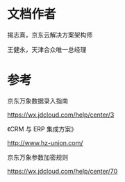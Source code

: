 # 文档作者
揭志熹，京东云解决方案架构师 

王健永，天津合众唯一总经理 

# 参考
京东万象数据录入指南 

https://wx.jdcloud.com/help/center/3 

《CRM 与 ERP 集成方案》 

http://www.hz-union.com/ 

京东万象参数加密规则 

https://wx.jdcloud.com/help/center/70 
